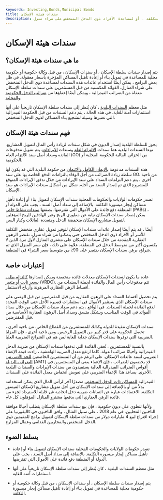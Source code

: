 ```yaml
---
keywords: Investing,Bonds,Municipal Bonds
title: سندات هيئة الإسكان
description: يتم إصدار سند هيئة الإسكان من قبل حكومة الولاية أو الحكومة المحلية لتمويل بناء أو إعادة تأهيل مساكن ميسورة التكلفة ، أو لمساعدة الأفراد ذوي الدخل المنخفض على شراء منزل.
---
```


# سندات هيئة الإسكان
## ما هي سندات هيئة الإسكان؟

يتم إصدار سندات سلطة الإسكان ، أو سندات الإسكان ، من قبل وكالة حكومية أو حكومية محلية للمساعدة في تمويل بناء أو إعادة تأهيل المساكن المؤجرة بأسعار معقولة. في ظل بعض البرامج ، يمكن أيضًا استخدام عائدات هذه السندات لمساعدة ذوي الدخل المنخفض على شراء المنازل. الفوائد المكتسبة من قبل المستثمرين على سندات سلطة الإسكان معفاة من الضرائب الفيدرالية ، ويمكن أيضًا إعفاؤها من [ضرائب الدخل الحكومية والمحلية](/incometax).

مثل معظم [السندات البلدية](/municipalbond) ، كان يُنظر إلى سندات سلطة الإسكان تاريخياً على أنها استثمارات آمنة للغاية. في هذه الحالة ، يتم دعم السندات من قبل الحكومة الفيدرالية التي تعتبرها وسيلة لتشجيع بناء المساكن لذوي الدخل المنخفض.

## فهم سندات هيئة الإسكان

يجوز للسلطة البلدية إصدار الديون في شكل سندات لزيادة رأس المال لتمويل المشاريع. نوعا السندات البلدية هما سندات [الالتزام العام](/generalobligationbond) وسندات [الإيرادات](/revenuebond). يتم تمويل مدفوعات الفائدة وسداد أصل سند الالتزام العام (GO) من الخزائن المالية للحكومة المحلية أو الحكومية.

هذه السندات مدعومة [بالإيمان الكامل والائتمان](/full-faith-credit) من حكومة البلدية التي قد يكون لها سلطة زيادة الضرائب من أجل الوفاء بالتزامات الدفع الخاصة بها على سند GO. من ناحية أخرى ، يتم دعم التزامات السداد على سند الإيرادات من خلال تدفق الإيرادات المتوقع للمشروع الذي تم إصدار السند من أجله. شكل من أشكال سندات الإيرادات هو سند الإسكان.

تصدر حكومات الولايات والحكومات المحلية سندات الإسكان لتمويل بناء أو إعادة تأهيل مساكن إيجار ميسورة التكلفة. بالإضافة إلى سداد أصل السند ، يجب على الدولة أو المنطقة دفع فائدة على الأموال التي تقترضها. بصفتها [سندات نشاط خاص](/privateactivitybond) (PABs) ، يمكن إصدار سندات الإسكان نيابة عن مطوري الربح وغير الهادفين للربح المؤهلين لتمويل مشاريع الإسكان منخفضة الدخل ومتعددة العائلات وكبار السن.

أيضًا ، قد يتم أيضًا إصدار عائدات سندات الإسكان لتوفير تمويل عقاري منخفض التكلفة للأسر أو الأفراد ذوي الدخل المنخفض حتى يتمكنوا من شراء منزل. تقتصر الرهون العقارية المقدمة من خلال سندات الإسكان على مشتري المنازل لأول مرة الذين لا يكسبون أكثر من متوسط الدخل في المنطقة. علاوة على ذلك ، فإن سعر المنزل الذي تم شراؤه برهن سندات الإسكان يقتصر على 90٪ من متوسط سعر الشراء في المنطقة.

## إعتبارات خاصة

عادة ما يكون لسندات الإسكان معدلات فائدة منخفضة ويمكن إصدارها [كالتزام طلب بسعر ثابت أو متغير](/variable-rated-demand-bond) (VRDO). تتم مدفوعات رأس المال والفائدة لحملة السندات من أقساط الرهن العقاري المرهونة وأرباح الاستثمار.

يتم تحصيل أقساط السداد على الرهون العقارية من قبل المقترضين من قبل الوصي على سندات الإسكان الذي يستثمر الأموال في استثمارات قصيرة الأجل حتى الوقت المحدد لدفع الفائدة لحملة السندات. في الواقع ، يتم دعم سداد سندات الإسكان من خلال سداد الفوائد في الوقت المناسب وبشكل متسق وسداد أصل الرهون العقارية الأساسية من قبل المقترضين.

سندات الإسكان مفيدة للدولة وكذلك للمستثمرين من القطاع الخاص. من ناحية أخرى ، تحصل الحكومة على قدر كبير من التمويل الرخيص. ومن ناحية أخرى ، فإن المزايا الضريبية التي توفرها سندات الإسكان جذابة للغاية لمن هم في الشرائح الضريبية العليا.

بالنسبة للمستثمرين ، تُعفى الفائدة التي تدفعها سندات الإسكان من ضريبة الدخل الفيدرالية وأحيانًا ضرائب الدولة. كلما ارتفع معدل الضريبة الهامشية ، زادت قيمة الإعفاء الضريبي لسند عائدات الإسكان. على الرغم من أن المستثمرين الخاضعين [للحد الأدنى من الضرائب البديلة](/alternativeminimumtax) (AMT) قد يخضعون للضرائب ، فإن الإعفاء يعني أن المستثمرين في أقواس الضرائب الفيدرالية العالية يستفيدون من سندات الإيرادات والسندات البلدية الأخرى. يساعد هذا الإعفاء الضريبي على تعويض انخفاض معدل الفائدة على السندات.

الفيدرالية [للمساكن ذات الدخل المنخفض](/long-income-housing-tax-credit) مصدرًا آخر لرأس المال الذي يمكن استخدامه بدلاً من أو بالإضافة إلى سندات الإسكان من أجل تمويل مشاريع الإسكان الميسور التكلفة. الاعتمادات عبارة عن ائتمانات ضريبة دخل اتحادية غير قابلة للاسترداد لجزء من فائدة الرهن العقاري التي يدفعها مشترو المنازل المؤهلون كل عام.

ولأنها تنطوي على ديون حكومية ، فإن بيع سندات سلطة الإسكان يتطلب أحيانًا موافقة الناخبين المحليين. في عام 2018 ، على سبيل المثال ، وافق الناخبون في كاليفورنيا على إجراء اقتراع لبيع 4 مليارات دولار من سندات سلطة الإسكان لتمويل برامج للمقيمين ذوي الدخل المنخفض والمحاربين القدامى وعمال المزارع.

## يسلط الضوء

- تصدر حكومات الولايات والحكومات المحلية سندات الإسكان لتمويل بناء أو إعادة تأهيل مساكن إيجار ميسورة التكلفة. بالإضافة إلى سداد أصل السند ، يجب على الدولة أو المنطقة دفع فائدة على الأموال التي تقترضها.

- مثل معظم السندات البلدية ، كان يُنظر إلى سندات سلطة الإسكان تاريخياً على أنها استثمارات آمنة للغاية.

- يتم إصدار سندات سلطة الإسكان ، أو سندات الإسكان ، من قبل وكالة حكومية أو حكومية محلية للمساعدة في تمويل بناء أو إعادة تأهيل مساكن إيجار ميسورة التكلفة.

